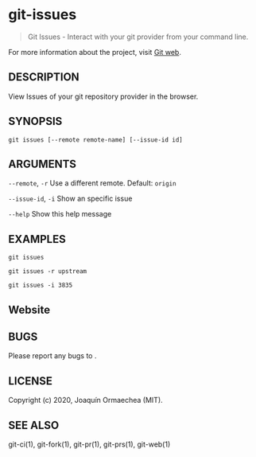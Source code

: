 # git-issues

> Git Issues - Interact with your git provider from your command line.

For more information about the project, visit [Git web](https://github.com/jormaechea/git-web).

## DESCRIPTION

View Issues of your git repository provider in the browser.

## SYNOPSIS

`git issues [--remote remote-name] [--issue-id id]`

## ARGUMENTS

`--remote`, `-r`
	Use a different remote. Default: `origin`

`--issue-id`, `-i`
	Show an specific issue

`--help`
	Show this help message

## EXAMPLES

`git issues`

`git issues -r upstream`

`git issues -i 3835`

## Website

[](https://github.com/jormaechea/git-web)

## BUGS

Please report any bugs to [](https://github.com/jormaechea/git-web/issues).

## LICENSE

Copyright (c) 2020, Joaquín Ormaechea (MIT).

## SEE ALSO

git-ci(1), git-fork(1), git-pr(1), git-prs(1), git-web(1)
